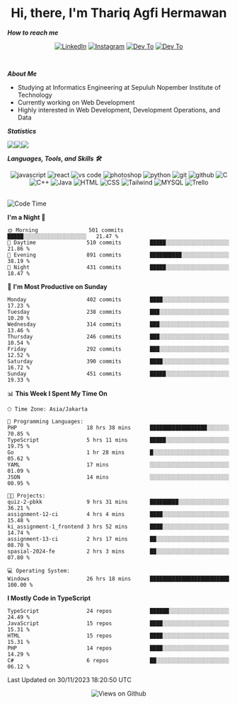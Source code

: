 <div align="center">
  <h1>Hi, there, I'm Thariq Agfi Hermawan</h1>
</div>


***How to reach me***
<p align='center'>
   <a href="https://www.linkedin.com/in/thariqagfihermawan" target="_blank"><img src="https://img.shields.io/badge/LinkedIn-0077B5?style=for-the-badge&logo=linkedin&logoColor=white" alt="LinkedIn"></a>
   <a href="https://www.instagram.com/thoriqagfi" target="_blank"><img src="https://img.shields.io/badge/Instagram-E4405F?style=for-the-badge&logo=instagram&logoColor=white" alt="Instagram"></a>
   <a href="https://medium.com/@thoriq.aghfi60" target="_blank"><img src="https://img.shields.io/badge/Medium-12100E?style=for-the-badge&logo=medium&logoColor=white" alt="Dev To"></a>
   <a href="https://linktr.ee/thoriqagfi" target="_blank"><img src="https://img.shields.io/badge/linktree-1de9b6?style=for-the-badge&logo=linktree&logoColor=white" alt="Dev To"></a>
</p>

<br>

***About Me***
- Studying at Informatics Engineering at Sepuluh Nopember Institute of Technology
- Currently working on Web Development
- Highly interested in Web Development, Development Operations, and Data

***Statistics***

<!-- [![GitHub Streak](http://github-readme-streak-stats.herokuapp.com?user=thoriqagfi&theme=dark)](https://git.io/streak-stats) -->

<div align="center">
  <div style="display: flex;">
    <img src="http://github-readme-streak-stats.herokuapp.com?user=thoriqagfi&theme=chartreuse-dark"/>
    <img src="https://github-readme-stats.vercel.app/api/top-langs/?username=thoriqagfi&layout=compact&&theme=chartreuse-dark&langs_count=8)](https://github.com/thoriqagfi"/>
    <img src="https://github-readme-stats.vercel.app/api?username=thoriqagfi&show_icons=true&theme=chartreuse-dark"/>
  </div>
</div>

<!-- [![Top Langs](https://github-readme-stats.vercel.app/api/top-langs/?username=thoriqagfi&layout=compact&&theme=chartreuse-dark&langs_count=8)](https://github.com/thoriqagfi)
< ![Agfi's GitHub stats](https://github-readme-stats.vercel.app/api?username=thoriqagfi&show_icons=true&theme=chartreuse-dark) -->

***Languages, Tools, and Skills 🛠***

  <div align="center">
    <img src="https://img.shields.io/badge/JavaScript-F7DF1E?style=for-the-badge&logo=javascript&logoColor=black" alt="javascript" />
    <img src="https://img.shields.io/badge/React-61DAFB?style=for-the-badge&logo=react&logoColor=black" alt="react" />
    <img src="https://img.shields.io/badge/vs%20code-007ACC?style=for-the-badge&logo=visual%20studio%20code&logoColor=white" alt="vs code" />
    <img src="https://img.shields.io/badge/adobe%20photoshop-31A8FF?style=for-the-badge&logo=adobe%20photoshop&logoColor=white" alt="photoshop" />
    <img src="https://img.shields.io/badge/python-3776AB?style=for-the-badge&logo=python&logoColor=white" alt="python" />
    <img src="https://img.shields.io/badge/Git-F05032?style=for-the-badge&logo=git&logoColor=white" alt="git" />
    <img src="https://img.shields.io/badge/GitHub-100000?style=for-the-badge&logo=github&logoColor=white" alt="github" />
    <img src="https://img.shields.io/badge/c-%2300599C.svg?style=for-the-badge&logo=c&logoColor=white" alt="C" />
    <img src="https://img.shields.io/badge/c++-%2300599C.svg?style=for-the-badge&logo=c%2B%2B&logoColor=white" alt="C++" />
    <img src="https://img.shields.io/badge/Java-ED8B00?style=for-the-badge&logo=java&logoColor=white" alt="Java"/>
    <img src="https://img.shields.io/badge/HTML5-E34F26?style=for-the-badge&logo=html5&logoColor=white" alt="HTML" />
    <img src="https://img.shields.io/badge/CSS-239120?&style=for-the-badge&logo=css3&logoColor=white" alt ="CSS" />
    <img src="https://img.shields.io/badge/tailwindcss-%2338B2AC.svg?style=for-the-badge&logo=tailwind-css&logoColor=white" alt="Tailwind" />
    <img src="https://img.shields.io/badge/MySQL-00000F?style=for-the-badge&logo=mysql&logoColor=white" alt="MYSQL" />
    <img src="https://img.shields.io/badge/Trello-%23026AA7.svg?style=for-the-badge&logo=Trello&logoColor=white" alt="Trello" />
  </div><br>

<!--START_SECTION:waka-->
![Code Time](http://img.shields.io/badge/Code%20Time-814%20hrs%2056%20mins-blue)

**I'm a Night 🦉** 

```text
🌞 Morning                501 commits         █████░░░░░░░░░░░░░░░░░░░░   21.47 % 
🌆 Daytime                510 commits         █████░░░░░░░░░░░░░░░░░░░░   21.86 % 
🌃 Evening                891 commits         ██████████░░░░░░░░░░░░░░░   38.19 % 
🌙 Night                  431 commits         █████░░░░░░░░░░░░░░░░░░░░   18.47 % 
```
📅 **I'm Most Productive on Sunday** 

```text
Monday                   402 commits         ████░░░░░░░░░░░░░░░░░░░░░   17.23 % 
Tuesday                  238 commits         ███░░░░░░░░░░░░░░░░░░░░░░   10.20 % 
Wednesday                314 commits         ███░░░░░░░░░░░░░░░░░░░░░░   13.46 % 
Thursday                 246 commits         ███░░░░░░░░░░░░░░░░░░░░░░   10.54 % 
Friday                   292 commits         ███░░░░░░░░░░░░░░░░░░░░░░   12.52 % 
Saturday                 390 commits         ████░░░░░░░░░░░░░░░░░░░░░   16.72 % 
Sunday                   451 commits         █████░░░░░░░░░░░░░░░░░░░░   19.33 % 
```


📊 **This Week I Spent My Time On** 

```text
🕑︎ Time Zone: Asia/Jakarta

💬 Programming Languages: 
PHP                      18 hrs 38 mins      ██████████████████░░░░░░░   70.85 % 
TypeScript               5 hrs 11 mins       █████░░░░░░░░░░░░░░░░░░░░   19.75 % 
Go                       1 hr 28 mins        █░░░░░░░░░░░░░░░░░░░░░░░░   05.62 % 
YAML                     17 mins             ░░░░░░░░░░░░░░░░░░░░░░░░░   01.09 % 
JSON                     14 mins             ░░░░░░░░░░░░░░░░░░░░░░░░░   00.95 % 

🐱‍💻 Projects: 
quiz-2-pbkk              9 hrs 31 mins       █████████░░░░░░░░░░░░░░░░   36.21 % 
assignment-12-ci         4 hrs 4 mins        ████░░░░░░░░░░░░░░░░░░░░░   15.48 % 
ki_assignment-1_frontend 3 hrs 52 mins       ████░░░░░░░░░░░░░░░░░░░░░   14.74 % 
assignment-13-ci         2 hrs 17 mins       ██░░░░░░░░░░░░░░░░░░░░░░░   08.70 % 
spasial-2024-fe          2 hrs 3 mins        ██░░░░░░░░░░░░░░░░░░░░░░░   07.80 % 

💻 Operating System: 
Windows                  26 hrs 18 mins      █████████████████████████   100.00 % 
```

**I Mostly Code in TypeScript** 

```text
TypeScript               24 repos            ██████░░░░░░░░░░░░░░░░░░░   24.49 % 
JavaScript               15 repos            ████░░░░░░░░░░░░░░░░░░░░░   15.31 % 
HTML                     15 repos            ████░░░░░░░░░░░░░░░░░░░░░   15.31 % 
PHP                      14 repos            ████░░░░░░░░░░░░░░░░░░░░░   14.29 % 
C#                       6 repos             ██░░░░░░░░░░░░░░░░░░░░░░░   06.12 % 
```




 Last Updated on 30/11/2023 18:20:50 UTC
<!--END_SECTION:waka-->

<div align="center">
<img src="https://komarev.com/ghpvc/?username=thoriqagfi&color=blue" alt="Views on Github" />
</div>